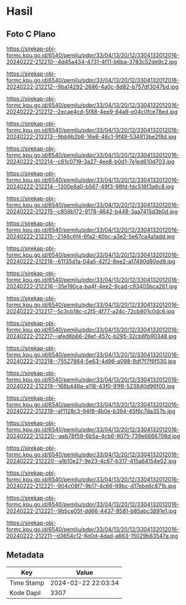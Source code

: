# Hasil

## Foto C Plano

https://sirekap-obj-formc.kpu.go.id/6540/pemilu/pdpr/33/04/13/20/12/3304132012016-20240222-212210--4d45a434-4731-4f11-b6ba-3783c52de9c2.jpg

https://sirekap-obj-formc.kpu.go.id/6540/pemilu/pdpr/33/04/13/20/12/3304132012016-20240222-212212--9ba14292-2686-4a0c-8d82-b757df3047bd.jpg

https://sirekap-obj-formc.kpu.go.id/6540/pemilu/pdpr/33/04/13/20/12/3304132012016-20240222-212212--2ecae4cd-5f88-4ee9-84a9-e04c0fce78ed.jpg

https://sirekap-obj-formc.kpu.go.id/6540/pemilu/pdpr/33/04/13/20/12/3304132012016-20240222-212213--9bb9b2b8-16e6-46c1-9f49-534813be2f8d.jpg

https://sirekap-obj-formc.kpu.go.id/6540/pemilu/pdpr/33/04/13/20/12/3304132012016-20240222-212214--c61c0719-3a27-4ee8-b0d1-7e1ed610d703.jpg

https://sirekap-obj-formc.kpu.go.id/6540/pemilu/pdpr/33/04/13/20/12/3304132012016-20240222-212214--1300e8a0-b567-49f3-98fd-fdc516f3a6c8.jpg

https://sirekap-obj-formc.kpu.go.id/6540/pemilu/pdpr/33/04/13/20/12/3304132012016-20240222-212215--c859b172-9178-4642-b448-3aa7415d3b0d.jpg

https://sirekap-obj-formc.kpu.go.id/6540/pemilu/pdpr/33/04/13/20/12/3304132012016-20240222-212215--2146c6f4-6fa2-40bc-a3e2-5e67ca4a1add.jpg

https://sirekap-obj-formc.kpu.go.id/6540/pemilu/pdpr/33/04/13/20/12/3304132012016-20240222-212216--61135d1a-04a5-42f2-8ee2-a17490d80ed9.jpg

https://sirekap-obj-formc.kpu.go.id/6540/pemilu/pdpr/33/04/13/20/12/3304132012016-20240222-212216--35e190ca-ba4f-4ee2-9cad-c93405bca261.jpg

https://sirekap-obj-formc.kpu.go.id/6540/pemilu/pdpr/33/04/13/20/12/3304132012016-20240222-212217--5c3cb18c-c2f5-4f77-a24c-72cb801c0dc6.jpg

https://sirekap-obj-formc.kpu.go.id/6540/pemilu/pdpr/33/04/13/20/12/3304132012016-20240222-212217--afed8b66-26ef-457c-b295-32cb6fb90348.jpg

https://sirekap-obj-formc.kpu.go.id/6540/pemilu/pdpr/33/04/13/20/12/3304132012016-20240222-212218--75527864-5e63-4d96-a098-9df7f7f6f530.jpg

https://sirekap-obj-formc.kpu.go.id/6540/pemilu/pdpr/33/04/13/20/12/3304132012016-20240222-212219--168b446a-a118-43f0-91f6-523840d96f00.jpg

https://sirekap-obj-formc.kpu.go.id/6540/pemilu/pdpr/33/04/13/20/12/3304132012016-20240222-212219--af1128c3-94f8-4b0e-b394-45f6c7da357b.jpg

https://sirekap-obj-formc.kpu.go.id/6540/pemilu/pdpr/33/04/13/20/12/3304132012016-20240222-212220--aeb78f59-6b5a-4cb6-9075-739e6666708d.jpg

https://sirekap-obj-formc.kpu.go.id/6540/pemilu/pdpr/33/04/13/20/12/3304132012016-20240222-212220--a1b10e27-9e23-4c67-b317-415a64154e02.jpg

https://sirekap-obj-formc.kpu.go.id/6540/pemilu/pdpr/33/04/13/20/12/3304132012016-20240222-212221--904c08f7-9b17-4c66-99bc-d17ebe6c871b.jpg

https://sirekap-obj-formc.kpu.go.id/6540/pemilu/pdpr/33/04/13/20/12/3304132012016-20240222-212221--9b5ce05f-dd66-4437-8581-b85abc3891e1.jpg

https://sirekap-obj-formc.kpu.go.id/6540/pemilu/pdpr/33/04/13/20/12/3304132012016-20240222-212211--d3654c12-6d0d-4dad-a663-15029b63547a.jpg


## Metadata

| Key        | Value               |
| ---------- | ------------------- |
| Time Stamp | 2024-02-22 22:03:34 |
| Kode Dapil | 3307                |



